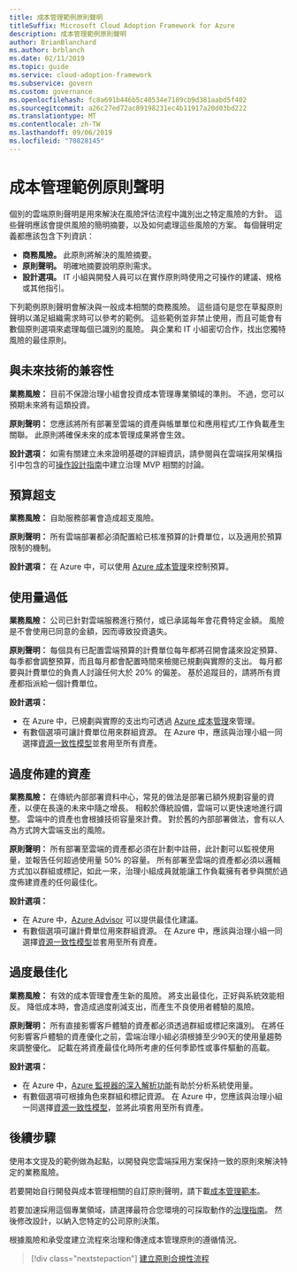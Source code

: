 ```yaml
---
title: 成本管理範例原則聲明
titleSuffix: Microsoft Cloud Adoption Framework for Azure
description: 成本管理範例原則聲明
author: BrianBlanchard
ms.author: brblanch
ms.date: 02/11/2019
ms.topic: guide
ms.service: cloud-adoption-framework
ms.subservice: govern
ms.custom: governance
ms.openlocfilehash: fc8a691b446b5c40534e7189cb9d381aabd5f402
ms.sourcegitcommit: a26c27ed72ac89198231ec4b11917a20d03bd222
ms.translationtype: MT
ms.contentlocale: zh-TW
ms.lasthandoff: 09/06/2019
ms.locfileid: "70828145"
---
```

# <a name="cost-management-sample-policy-statements"></a>成本管理範例原則聲明

個別的雲端原則聲明是用來解決在風險評估流程中識別出之特定風險的方針。 這些聲明應該會提供風險的簡明摘要，以及如何處理這些風險的方案。 每個聲明定義都應該包含下列資訊：

- **商務風險。** 此原則將解決的風險摘要。
- **原則聲明。** 明確地摘要說明原則需求。
- **設計選項。** IT 小組與開發人員可以在實作原則時使用之可操作的建議、規格或其他指引。

下列範例原則聲明會解決與一般成本相關的商務風險。 這些語句是您在草擬原則聲明以滿足組織需求時可以參考的範例。 這些範例並非禁止使用，而且可能會有數個原則選項來處理每個已識別的風險。 與企業和 IT 小組密切合作，找出您獨特風險的最佳原則。

## <a name="future-proofing"></a>與未來技術的兼容性

**業務風險：** 目前不保證治理小組會投資成本管理專業領域的準則。 不過，您可以預期未來將有這類投資。

**原則聲明：** 您應該將所有部署至雲端的資產與帳單單位和應用程式/工作負載產生關聯。 此原則將確保未來的成本管理成果將會生效。

**設計選項：** 如需有關建立未來證明基礎的詳細資訊，請參閱與在雲端採用架構指引中包含的可[操作設計指南](../journeys/index.md)中建立治理 MVP 相關的討論。

## <a name="budget-overruns"></a>預算超支

**業務風險：** 自助服務部署會造成超支風險。

**原則聲明：** 所有雲端部署都必須配置給已核准預算的計費單位，以及適用於預算限制的機制。

**設計選項：** 在 Azure 中，可以使用 [Azure 成本管理](/azure/cost-management/manage-budgets)來控制預算。

## <a name="underutilization"></a>使用量過低

**業務風險：** 公司已針對雲端服務進行預付，或已承諾每年會花費特定金額。 風險是不會使用已同意的金額，因而導致投資遺失。

**原則聲明：** 每個具有已配置雲端預算的計費單位每年都將召開會議來設定預算、每季都會調整預算，而且每月都會配置時間來檢閱已規劃與實際的支出。 每月都要與計費單位的負責人討論任何大於 20% 的偏差。 基於追蹤目的，請將所有資產都指派給一個計費單位。

**設計選項：**

- 在 Azure 中，已規劃與實際的支出均可透過 [Azure 成本管理](/azure/cost-management/quick-acm-cost-analysis)來管理。
- 有數個選項可讓計費單位用來群組資源。 在 Azure 中，應該與治理小組一同選擇[資源一致性模型](../../decision-guides/resource-consistency/index.md)並套用至所有資產。

## <a name="overprovisioned-assets"></a>過度佈建的資產

**業務風險：** 在傳統內部部署資料中心，常見的做法是部署已額外規劃容量的資產，以便在長遠的未來中隨之增長。 相較於傳統設備，雲端可以更快速地進行調整。 雲端中的資產也會根據技術容量來計費。 對於舊的內部部署做法，會有以人為方式誇大雲端支出的風險。

**原則聲明：** 所有部署至雲端的資產都必須在計劃中註冊，此計劃可以監視使用量，並報告任何超過使用量 50% 的容量。 所有部署至雲端的資產都必須以邏輯方式加以群組或標記，如此一來，治理小組成員就能讓工作負載擁有者參與關於過度佈建資產的任何最佳化。

**設計選項：**

- 在 Azure 中，[Azure Advisor](/azure/advisor/advisor-cost-recommendations) 可以提供最佳化建議。
- 有數個選項可讓計費單位用來群組資源。 在 Azure 中，應該與治理小組一同選擇[資源一致性模型](../../decision-guides/resource-consistency/index.md)並套用至所有資產。

## <a name="overoptimization"></a>過度最佳化

**業務風險：** 有效的成本管理會產生新的風險。 將支出最佳化，正好與系統效能相反。 降低成本時，會造成過度削減支出，而產生不良使用者體驗的風險。

**原則聲明：** 所有直接影響客戶體驗的資產都必須透過群組或標記來識別。 在將任何影響客戶體驗的資產優化之前，雲端治理小組必須根據至少90天的使用量趨勢來調整優化。 記載在將資產最佳化時所考慮的任何季節性或事件驅動的高載。

**設計選項：**

- 在 Azure 中，[Azure 監視器的深入解析功能](/azure/azure-monitor/insights/vminsights-performance)有助於分析系統使用量。
- 有數個選項可根據角色來群組和標記資源。 在 Azure 中，您應該與治理小組一同選擇[資源一致性模型](../../decision-guides/resource-consistency/index.md)，並將此項套用至所有資產。

## <a name="next-steps"></a>後續步驟

使用本文提及的範例做為起點，以開發與您雲端採用方案保持一致的原則來解決特定的業務風險。

若要開始自行開發與成本管理相關的自訂原則聲明，請下載[成本管理範本](./template.md)。

若要加速採用這個專業領域，請選擇最符合您環境的可採取動作的[治理指南](../journeys/index.md)。 然後修改設計，以納入您特定的公司原則決策。

根據風險和承受度建立流程來治理和傳達成本管理原則的遵循情況。

> [!div class="nextstepaction"]
> [建立原則合規性流程](./compliance-processes.md)
